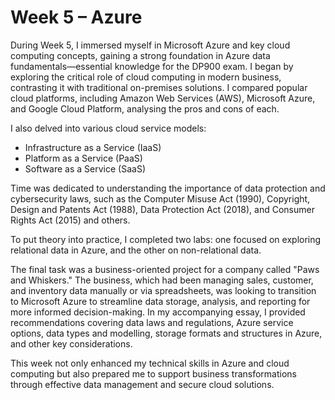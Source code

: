 # Week 5 – Azure

During Week 5, I immersed myself in Microsoft Azure and key cloud computing concepts, gaining a strong foundation in Azure data fundamentals—essential knowledge for the DP900 exam. I began by exploring the critical role of cloud computing in modern business, contrasting it with traditional on-premises solutions. I compared popular cloud platforms, including Amazon Web Services (AWS), Microsoft Azure, and Google Cloud Platform, analysing the pros and cons of each.

I also delved into various cloud service models:

*   Infrastructure as a Service (IaaS)
*   Platform as a Service (PaaS)
*   Software as a Service (SaaS)

Time was dedicated to understanding the importance of data protection and cybersecurity laws, such as the Computer Misuse Act (1990), Copyright, Design and Patents Act (1988), Data Protection Act (2018), and Consumer Rights Act (2015) and others.

To put theory into practice, I completed two labs: one focused on exploring relational data in Azure, and the other on non-relational data.

The final task was a business-oriented project for a company called "Paws and Whiskers." The business, which had been managing sales, customer, and inventory data manually or via spreadsheets, was looking to transition to Microsoft Azure to streamline data storage, analysis, and reporting for more informed decision-making. In my accompanying essay, I provided recommendations covering data laws and regulations, Azure service options, data types and modelling, storage formats and structures in Azure, and other key considerations.

This week not only enhanced my technical skills in Azure and cloud computing but also prepared me to support business transformations through effective data management and secure cloud solutions.
